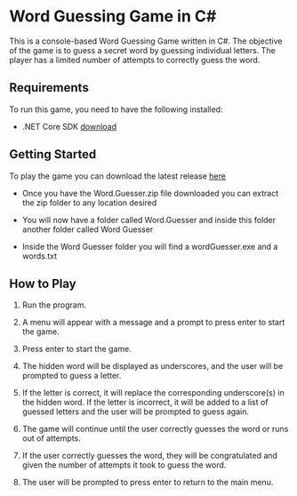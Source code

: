 # Word Guessing Game in C#

This is a console-based Word Guessing Game written in C#. The objective of the game is to guess a secret word by guessing individual letters. The player has a limited number of attempts to correctly guess the word.

## Requirements

To run this game, you need to have the following installed:

-  .NET Core SDK [download](https://dotnet.microsoft.com/en-us/download)

## Getting Started

To play the game you can download the latest release [here](https://github.com/JxdeRedRiver/Word_Guesser/releases/tag/v1.01)

- Once you have the Word.Guesser.zip file downloaded you can extract the zip folder to any location desired

- You will now have a folder called Word.Guesser and inside this folder another folder called Word Guesser

- Inside the Word Guesser folder you will find a wordGuesser.exe and a words.txt

## How to Play

   1. Run the program.
   
   2. A menu will appear with a message and a prompt to press enter to start the game.
   
   3. Press enter to start the game.
   
   4. The hidden word will be displayed as underscores, and the user will be prompted to guess a letter.
   
   5. If the letter is correct, it will replace the corresponding underscore(s) in the hidden word. If the letter is incorrect, it will be added to a list of guessed letters and the user will be prompted to guess again.
   
   6. The game will continue until the user correctly guesses the word or runs out of attempts.
   
   7. If the user correctly guesses the word, they will be congratulated and given the number of attempts it took to guess the word.
   
   8. The user will be prompted to press enter to return to the main menu.
